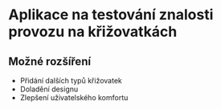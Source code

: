 # Aplikace na testování znalosti provozu na křižovatkách

## Možné rozšíření

* Přidání dalších typů křižovatek
* Doladění designu
* Zlepšení uživatelského komfortu